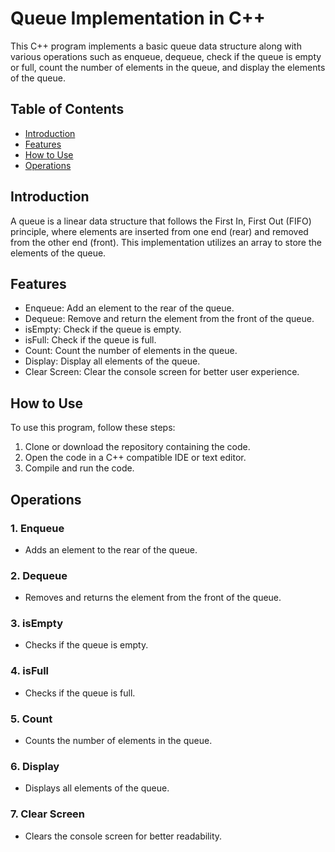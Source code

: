 # Queue Implementation in C++

This C++ program implements a basic queue data structure along with various operations such as enqueue, dequeue, check if the queue is empty or full, count the number of elements in the queue, and display the elements of the queue.
## Table of Contents

- [Introduction](#introduction)
- [Features](#features)
- [How to Use](#how-to-use)
- [Operations](#operations)

## Introduction

A queue is a linear data structure that follows the First In, First Out (FIFO) principle, where elements are inserted from one end (rear) and removed from the other end (front). This implementation utilizes an array to store the elements of the queue.

## Features

- Enqueue: Add an element to the rear of the queue.
- Dequeue: Remove and return the element from the front of the queue.
- isEmpty: Check if the queue is empty.
- isFull: Check if the queue is full.
- Count: Count the number of elements in the queue.
- Display: Display all elements of the queue.
- Clear Screen: Clear the console screen for better user experience.

## How to Use

To use this program, follow these steps:

1. Clone or download the repository containing the code.
2. Open the code in a C++ compatible IDE or text editor.
3. Compile and run the code.

## Operations

### 1. Enqueue
   - Adds an element to the rear of the queue.

### 2. Dequeue
   - Removes and returns the element from the front of the queue.

### 3. isEmpty
   - Checks if the queue is empty.

### 4. isFull
   - Checks if the queue is full.

### 5. Count
   - Counts the number of elements in the queue.

### 6. Display
   - Displays all elements of the queue.

### 7. Clear Screen
   - Clears the console screen for better readability.

